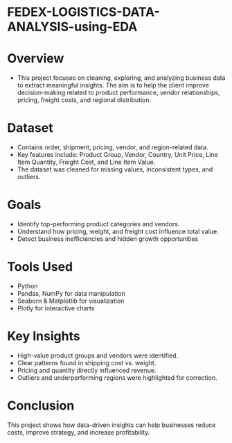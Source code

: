 # FEDEX-LOGISTICS-DATA-ANALYSIS-using-EDA
# Overview
* This project focuses on cleaning, exploring, and analyzing business data to extract meaningful insights. The aim is to help the client improve decision-making related to product 
  performance, vendor relationships, pricing, freight costs, and regional distribution.
  
# Dataset
* Contains order, shipment, pricing, vendor, and region-related data.
* Key features include: Product Group, Vendor, Country, Unit Price, Line Item Quantity, Freight Cost, and Line Item Value.
* The dataset was cleaned for missing values, inconsistent types, and outliers.
 
# Goals
* Identify top-performing product categories and vendors.
* Understand how pricing, weight, and freight cost influence total value.
* Detect business inefficiencies and hidden growth opportunities
 
# Tools Used
* Python 
* Pandas, NumPy for data manipulation
* Seaborn & Matplotlib for visualization
* Plotly for interactive charts

# Key Insights
* High-value product groups and vendors were identified.
* Clear patterns found in shipping cost vs. weight.
* Pricing and quantity directly influenced revenue.
* Outliers and underperforming regions were highlighted for correction.

# Conclusion
This project shows how data-driven insights can help businesses reduce costs, improve strategy, and increase profitability.
